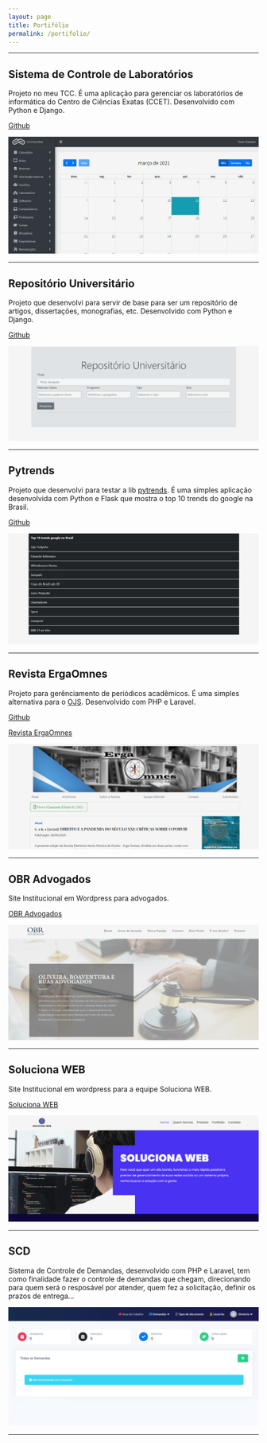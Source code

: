 ```yaml
---
layout: page
title: Portifólio
permalink: /portifolio/
---
```

_______________________________________________________________________________________________________________________
## Sistema de Controle de Laboratórios

Projeto no meu TCC. É uma aplicação para gerenciar os laboratórios de informática do Centro de Ciências Exatas (CCET).
Desenvolvido com Python e Django.

[Github](https://github.com/Italo11Marcos/django-lab-control-tcc)

![labs](portifolio/labs.png)
_______________________________________________________________________________________________________________________
## Repositório Universitário

Projeto que desenvolvi para servir de base para ser um repositório de artigos, dissertações, monografias, etc. 
Desenvolvido com Python e Django.

[Github](https://github.com/Italo11Marcos/repositorio-universitario)

![repositorio-universitario](portifolio/repositorio-universitario.png)
_______________________________________________________________________________________________________________________
## Pytrends

Projeto que desenvolvi para testar a lib [pytrends](https://pypi.org/project/pytrends/). É uma simples aplicação
desenvolvida com Python e Flask que mostra o top 10 trends do google na Brasil.

[Github](https://github.com/Italo11Marcos/flask-pytrends-brasil)

![pytrends](portifolio/pytrends.png)
_______________________________________________________________________________________________________________________
## Revista ErgaOmnes

Projeto para gerênciamento de periódicos acadêmicos. É uma simples alternativa para o [OJS](https://pkp.sfu.ca/ojs/).
Desenvolvido com PHP e Laravel.

[Github](https://github.com/Italo11Marcos/revista-eletronica)

[Revista ErgaOmnes](http://revistaergaomnes.com.br/)

![ergaomnes](portifolio/ergaomnes.png)
______________________________________________________________________________________________________________________
## OBR Advogados

Site Institucional em Wordpress para advogados.

[OBR Advogados](https://obradvogados.com/)

![obradvogados](portifolio/obradvogados.png)
________________________________________________________________________________________________________________________
## Soluciona WEB

Site Institucional em wordpress para a equipe Soluciona WEB.

[Soluciona WEB](https://solucionaweb.com.br/)

![solucionaweb](portifolio/solucionaweb.png)
_________________________________________________________________________________________________________________________
## SCD

Sistema de Controle de Demandas, desenvolvido com PHP e Laravel, tem como finalidade fazer o controle de demandas que
chegam, direcionando para quem será o resposável por atender, quem fez a solicitação, definir os prazos de entrega...

![scd](portifolio/scd.png)
_______________________________________________________________________________________________________________________
